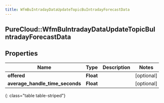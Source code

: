 ```yaml
---
title: WfmBuIntradayDataUpdateTopicBuIntradayForecastData
---
```

## PureCloud::WfmBuIntradayDataUpdateTopicBuIntradayForecastData

## Properties

|Name | Type | Description | Notes|
|------------ | ------------- | ------------- | -------------|
| **offered** | **Float** |  | [optional] |
| **average_handle_time_seconds** | **Float** |  | [optional] |
{: class="table table-striped"}


